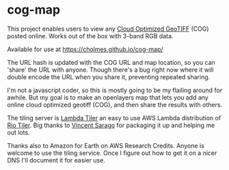 # cog-map
This project enables users to view any [Cloud Optimized GeoTIFF](http://cogeo.org) (COG) posted online. Works out of the box with 3-band RGB data.

Available for use at https://cholmes.github.io/cog-map/

The URL hash is updated with the COG URL and map location, so you can 'share' the URL with anyone. Though there's a bug right now where it will double encode the URL when you share it, preventing repeated sharing.

I'm not a javascript coder, so this is mostly going to be my flailing around for awhile. But my goal is to make an openlayers map that lets you add any online cloud optimized geotiff (COG), and then share the results with others.

The tiling server is [Lambda Tiler](https://github.com/vincentsarago/lambda-tiler) an easy to use AWS Lambda distribution of [Rio Tiler](https://github.com/mapbox/rio-tiler). Big thanks to [Vincent Sarago](https://twitter.com/_VincentS_) for packaging it up and helping me out lots.

Thanks also to Amazon for Earth on AWS Research Credits. Anyone is welcome to use the tiling service. Once I figure out how to get it on a nicer DNS I'll document it for easier use.
